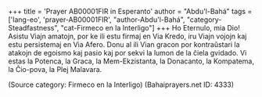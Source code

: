 +++
title = 'Prayer AB00001FIR in Esperanto'
author = "Abdu'l-Bahá"
tags = ['lang-eo', 'prayer-AB00001FIR', "author-Abdu'l-Bahá", "category-Steadfastness", "cat-Firmeco en la Interligo"]
+++
Ho Eternulo, mia Dio! Asistu Viajn amatojn, por ke ili estu firmaj en Via Kredo, iru Viajn vojojn kaj estu persistemaj en Via Afero. Donu al ili Vian gracon por kontraŭstari la atakojn de egoismo kaj pasio kaj por sekvi la lumon de la ĉiela gvidado. Vi estas la Potenca, la Graca, la Mem-Ekzistanta, la Donacanto, la Kompatema, la Ĉio-pova, la Plej Malavara.

(Source category: Firmeco en la Interligo)
(Bahaiprayers.net ID: 4333)
